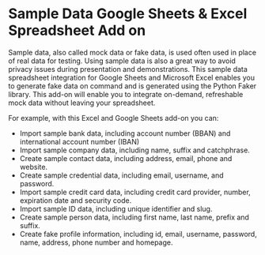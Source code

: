 # Sample Data Google Sheets & Excel Spreadsheet Add on

Sample data, also called mock data or fake data, is used often used in place of real data for testing. Using sample data is also a great way to avoid privacy issues during presentation and demonstrations. This sample data spreadsheet integration for Google Sheets and Microsoft Excel enables you to generate fake data on command and is generated using the Python Faker library. This add-on will enable you to integrate on-demand, refreshable mock data without leaving your spreadsheet.

For example, with this Excel and Google Sheets add-on you can:

* Import sample bank data, including account number (BBAN) and international account number (IBAN)
* Import sample company data, including name, suffix and catchphrase.
* Create sample contact data, including address, email, phone and website.
* Create sample credential data, including email, username, and password.
* Import sample credit card data, including credit card provider, number, expiration date and security code.
* Import sample ID data, including unique identifier and slug.
* Create sample person data, including first name, last name, prefix and suffix.
* Create fake profile information, including id, email, username, password, name, address, phone number and homepage.
